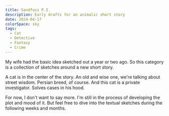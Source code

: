 ```yaml
---
title: Sandfuss P.I.
description: Early drafts for an animalic short story
date: 2024-04-17
colorSpace: sky
tags:
  - Cat
  - Detective
  - Fantasy
  - Crime
---
```


My wife had the basic idea sketched out a year or two ago. So this category is a
collection of sketches around a new short story.

A cat is in the center of the story. An old and wise one, we're talking about
street wisdom. Persian breed, of course. And this cat is a private investigator.
Solves cases in his hood.

For now, I don't want to say more. I'm still in the process of developing the
plot and mood of it. But feel free to dive into the textual sketches during the
following weeks and months.
